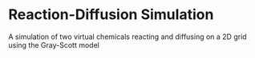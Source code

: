 # Reaction-Diffusion Simulation

A simulation of two virtual chemicals reacting and diffusing on a 2D grid using the Gray-Scott model
